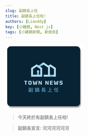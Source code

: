```yaml
---
slug: 副鎮長上任
title: 副鎮長上任啦!
authors: [Lianddy]
key: [小雞鎮, Nest js]
tags: [小雞鎮新聞, 新居民]
---
```


![封面](./townNews.png)

> 今天終於有副鎮長上任啦!

<!-- truncate -->

> 副鎮長宣言: 河河河河河河
